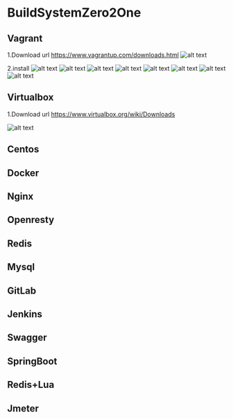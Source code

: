 # BuildSystemZero2One
## Vagrant
1.Download url
https://www.vagrantup.com/downloads.html
![alt text](images/Vagrant/Vagrant1.PNG)

2.install
![alt text](images/Vagrant/Vagrant2.PNG)
![alt text](images/Vagrant/Vagrant3.PNG)
![alt text](images/Vagrant/Vagrant4.PNG)
![alt text](images/Vagrant/Vagrant5.PNG)
![alt text](images/Vagrant/Vagrant6.PNG)
![alt text](images/Vagrant/Vagrant7.PNG)
![alt text](images/Vagrant/Vagrant8.PNG)
![alt text](images/Vagrant/Vagrant9.PNG)

## Virtualbox
1.Download url
https://www.virtualbox.org/wiki/Downloads

![alt text](/images/Virtualbox/Virtualbox1.PNG?raw=true)

## Centos
## Docker
## Nginx
## Openresty
## Redis
## Mysql
## GitLab
## Jenkins
## Swagger
## SpringBoot
## Redis+Lua
## Jmeter
